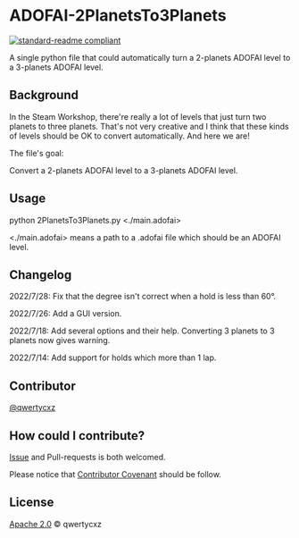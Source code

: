 # ADOFAI-2PlanetsTo3Planets

[![standard-readme compliant](https://img.shields.io/badge/readme%20style-standard-brightgreen.svg?style=flat-square)](https://github.com/RichardLitt/standard-readme)

A single python file that could automatically turn a 2-planets ADOFAI level to a 3-planets ADOFAI level.

## Background

In the Steam Workshop, there're really a lot of levels that just turn two planets to three planets. That's not very creative and I think that these kinds of levels should be OK to convert automatically. And here we are!

The file's goal:

  Convert a 2-planets ADOFAI level to a 3-planets ADOFAI level.

## Usage

python 2PlanetsTo3Planets.py <./main.adofai>

<./main.adofai> means a path to a .adofai file which should be an ADOFAI level.

## Changelog

2022/7/28: Fix that the degree isn't correct when a hold is less than 60°. 

2022/7/26: Add a GUI version. 

2022/7/18: Add several options and their help. Converting 3 planets to 3 planets now gives warning. 

2022/7/14: Add support for holds which more than 1 lap.

## Contributor

[@qwertycxz](https://github.com/qwertycxz)

## How could I contribute?

[Issue](https://github.com/qwertycxz/ADOFAI-2PlanetsTo3Planets/issues/new) and Pull-requests is both welcomed.

Please notice that [Contributor Covenant](http://contributor-covenant.org/version/1/3/0/) should be follow.

## License

[Apache 2.0](LICENSE) © qwertycxz

